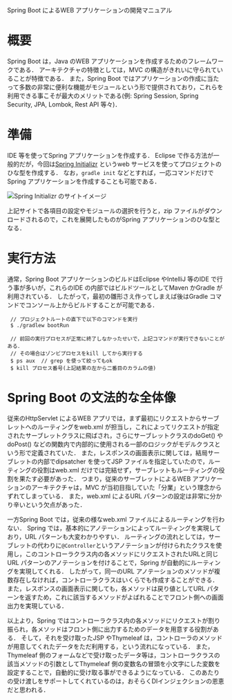 Spring Boot によるWEB アプリケーションの開発マニュアル

# 概要
Spring Boot は，Java のWEB アプリケーションを作成するためのフレームワークである．
アーキテクチャの特徴としては，MVC の構造がきれいに守られていることが特徴である．
また，Spring Boot ではアプリケーションの作成に当たって多数の非常に便利な機能がモジュールという形で提供されており，これらを利用できる事こそが最大のメリットである(例: Spring Session, Spring Security, JPA, Lombok, Rest API 等々)．

# 準備
IDE 等を使ってSpring アプリケーションを作成する．
Eclipse で作る方法が一般的だが，今回は<a href="https://start.spring.io/">Spring Initializr</a> というweb サービスを使ってプロジェクトのひな型を作成する．
なお，```gradle init``` などとすれば，一応コマンドだけでSpring アプリケーションを作成することも可能である．

![Spring Initializr のサイトイメージ](https://github.com/Ailes-Grises/Java/img/SpringBoot/SpringInitializr.jpg "Spring Initializr のサイトイメージ")

上記サイトで各項目の設定やモジュールの選択を行うと，zip ファイルがダウンロードされるので，これを展開したものがSpring アプリケーションのひな型となる．

# 実行方法
通常，Spring Boot アプリケーションのビルドはEclipse やIntelliJ 等のIDE で行う事が多いが，これらのIDE の内部ではビルドツールとしてMaven かGradle が利用されている．
したがって，最初の雛形さえ作ってしまえば後はGradle コマンドでコンソール上からビルドすることが可能である．

```
 // プロジェクトルートの直下で以下のコマンドを実行
 $ ./gradlew bootRun

 // 前回の実行プロセスが正常に終了しなかったせいで，上記コマンドが実行できないことがある．
 // その場合はゾンビプロセスをkill してから実行する
 $ ps aux  // grep を使って絞ってもok
 $ kill プロセス番号(上記結果の左から二番目のカラムの値)
```

# Spring Boot の文法的な全体像
従来のHttpServlet によるWEB アプリでは，まず最初にリクエストからサーブレットへのルーティングをweb.xml が担当し，これによってリクエストが指定されたサーブレットクラスに飛ばされ，さらにサーブレットクラスのdoGet() やdoPost() などの関数内で内部的に使用される一部のロジックがモデルクラスという形で定義されていた．
また，レスポンスの画面表示に関しては，結局サーブレットの内部でdipsatcher を使ってJSP ファイルを指定していたので，ルーティングの役割はweb.xml だけでは完結せず，サーブレットもルーティングの役割を果たす必要があった．
つまり，従来のサーブレットによるWEB アプリケーションのアーキテクチャは，MVC が当初目指していた「分業」という理念からずれてしまっている．
また，web.xml によるURL パターンの設定は非常に分かり辛いという欠点があった．

一方Spring Boot では，従来の様なweb.xml ファイルによるルーティングを行わない．
Spring では，基本的にアノテーションによってルーティングを実現しており，URL パターンも大変わかりやすい．
ルーティングの流れとしては，サーブレットの代わりに```@Controller```というアノテーションが付けられたクラスを使用し，このコントローラクラス内の各メソッドにリクエストされたURLと同じURL パターンのアノテーションを付けることで，Spring が自動的にルーティングを実現してくれる．
したがって，同一のURL アノテーションのメソッドが複数存在しなければ，コントローラクラスはいくらでも作成することができる．
また，レスポンスの画面表示に関しても，各メソッドは戻り値としてURL パターンを返すため，これに該当するメソッドがよばれることでフロント側への画面出力を実現している．

以上より，Spring ではコントローラクラス内の各メソッドにリクエストが割り振られ，各メソッドはフロント側に出力するためのデータを用意する役割がある．
そして，それを受け取ったJSP やThymeleaf は，コントローラのメソッドが用意してくれたデータをただ利用する，という流れになっている．
また，Thymeleaf 側のフォームなどで受け取ったデータ等は，コントローラクラスの該当メソッドの引数としてThymeleaf 側の変数名の冒頭を小文字にした変数を設定することで，自動的に受け取る事ができるようになっている．
このあたりの受け渡しをサポートしてくれているのは，おそらくDIインジェクションの恩恵だと思われる．


